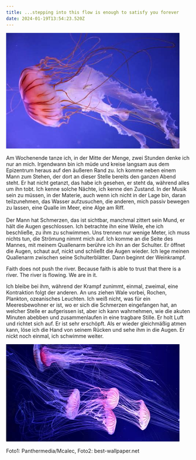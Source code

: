 ```yaml
---
title: ...stepping into this flow is enough to satisfy you forever
date: 2024-01-19T13:54:23.520Z
---
```

![](/uploads/qualle-rot.jpeg)

Am Wochenende tanze ich, in der Mitte der Menge, zwei Stunden denke ich nur an mich. Irgendwann bin ich müde und kreise langsam aus dem Epizentrum heraus auf den äußeren Rand zu. Ich komme neben einem Mann zum Stehen, der dort an dieser Stelle bereits den ganzen Abend steht. Er hat nicht getanzt, das habe ich gesehen, er steht da, während alles um ihn tobt. Ich kenne solche Nächte, ich kenne den Zustand. In der Musik sein zu müssen, in der Materie, auch wenn ich nicht in der Lage bin, daran teilzunehmen, das Wasser aufzusuchen, die anderen, mich passiv bewegen zu lassen, eine Qualle im Meer, eine Alge am Riff.\
\
Der Mann hat Schmerzen, das ist sichtbar, manchmal zittert sein Mund, er hält die Augen geschlossen. Ich betrachte ihn eine Weile, ehe ich beschließe, zu ihm zu schwimmen. Uns trennen nur wenige Meter, ich muss nichts tun, die Strömung nimmt mich auf. Ich komme an die Seite des Mannes, mit meinem Quallenarm berühre ich ihn an der Schulter. Er öffnet die Augen, schaut auf, nickt und schließt die Augen wieder. Ich lege meinen Quallenarm zwischen seine Schulterblätter. Dann beginnt der Weinkrampf.

Faith does not push the river. Because faith is able to trust that there is a river. The river is flowing. We are in it.

Ich bleibe bei ihm, während der Krampf zunimmt, einmal, zweimal, eine Kontraktion folgt der anderen. An uns ziehen Wale vorbei, Rochen, Plankton, ozeanisches Leuchten. Ich weiß nicht, was für ein Meeresbewohner er ist, wo er sich die Schmerzen eingefangen hat, an welcher Stelle er aufgerissen ist, aber ich kann wahrnehmen, wie die akuten Minuten abebben und zusammenlaufen in eine tragbare Stille. Er holt Luft und richtet sich auf. Er ist sehr erschöpft. Als er wieder gleichmäßig atmen kann, löse ich die Hand von seinem Rücken und sehe ihm in die Augen. Er nickt noch einmal, ich schwimme weiter.

![](/uploads/quallen-rosa.jpeg)

[](https://de.best-wallpaper.net/Pink-jellyfish-underwater-beautiful_wallpapers.html)

Foto1: Panthermedia/Mcalec, Foto2: best-wallpaper.net